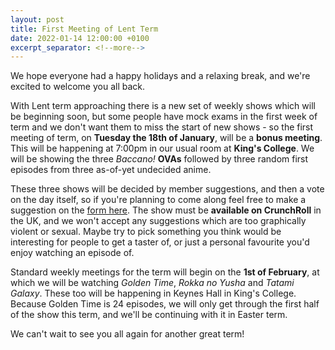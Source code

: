 ```yaml
---
layout: post
title: First Meeting of Lent Term
date: 2022-01-14 12:00:00 +0100
excerpt_separator: <!--more-->
---
```


We hope everyone had a happy holidays and a relaxing break, and we're excited to welcome you all back.

With Lent term approaching there is a new set of weekly shows which will be beginning soon, but some people have mock exams in the first week of term and we don't want them to miss the start of new shows - so the first meeting of term, on **Tuesday the 18th of January**, will be a **bonus meeting**. This will be happening at 7:00pm in our usual room at **King's College**.<!--more-->  We will be showing the three *Baccano!* **OVAs** followed by three random first episodes from three as-of-yet undecided anime.

These three shows will be decided by member suggestions, and then a vote on the day itself, so if you're planning to come along feel free to make a suggestion on the [form here](https://docs.google.com/forms/d/e/1FAIpQLScl-TEy5vYdxg01DgttTqcSX91nXQdu3CZl9UvJggqWEQFrsg/viewform?usp=sf_link). The show must be **available on CrunchRoll** in the UK, and we won't accept any suggestions which are too graphically violent or sexual. Maybe try to pick something you think would be interesting for people to get a taster of, or just a personal favourite you'd enjoy watching an episode of.

Standard weekly meetings for the term will begin on the **1st of February**, at which we will be watching *Golden Time*, *Rokka no Yusha* and *Tatami Galaxy*. These too will be happening in Keynes Hall in King's College. Because Golden Time is 24 episodes, we will only get through the first half of the show this term, and we'll be continuing with it in Easter term.

We can't wait to see you all again for another great term!
